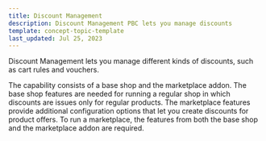 ```yaml
---
title: Discount Management
description: Discount Management PBC lets you manage discounts
template: concept-topic-template
last_updated: Jul 25, 2023
---
```


Discount Management lets you manage different kinds of discounts, such as cart rules and vouchers.

The capability consists of a base shop and the marketplace addon. The base shop features are needed for running a regular shop in which discounts are issues only for regular products. The marketplace features provide additional configuration options that let you create discounts for product offers. To run a marketplace, the features from both the base shop and the marketplace addon are required.
